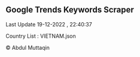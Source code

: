 

## Google Trends Keywords Scraper 
 
Last Update 19-12-2022 , 22:40:37

Country List :
VIETNAM.json



© Abdul Muttaqin 
